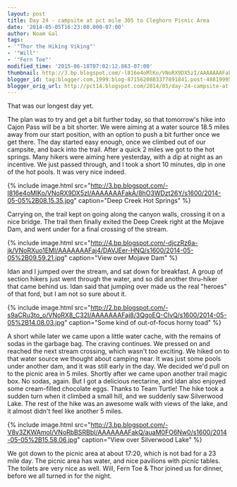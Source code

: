 ```yaml
---
layout: post
title: Day 24 - campsite at pct mile 305 to Cleghorn Picnic Area
date: '2014-05-05T16:23:00.000-07:00'
author: Noam Gal
tags:
- '"Thor the Hiking Viking"'
- '"Will"'
- '"Fern Toe"'
modified_time: '2015-06-18T07:02:12.863-07:00'
thumbnail: http://3.bp.blogspot.com/-l816e4oMlKo/VNoRX9DX5zI/AAAAAAAFakA/8hO3WDzt26Y/s72-c/2014-05-05%2B08.15.35.jpg
blogger_id: tag:blogger.com,1999:blog-8715620883377891841.post-4881999526228986701
blogger_orig_url: http://pct14.blogspot.com/2014/05/day-24-campsite-at-pct-mile-305-to.html
---
```


That was our longest day yet.

The plan was to try and get a bit further today, so that tomorrow's hike into Cajon Pass will be a bit shorter. We were aiming at a water source 18.5 miles away from our start position, with an option to push a bit further once we get there. The day started easy enough, once we climbed out of our campsite, and back into the trail. After a quick 2 miles we got to the hot springs. Many hikers were aiming here yesterday, with a dip at night as an incentive. We just passed through, and I took a short 10 minutes, dip in one of the hot pools. It was very nice indeed.

{% include image.html src="http://3.bp.blogspot.com/-l816e4oMlKo/VNoRX9DX5zI/AAAAAAAFakA/8hO3WDzt26Y/s1600/2014-05-05%2B08.15.35.jpg" caption="Deep Creek Hot Springs" %}

Carrying on, the trail kept on going along the canyon walls, crossing it on a nice bridge. The trail then finally exited the Deep Creek right at the Mojave Dam, and went under for a final crossing of the stream.

{% include image.html src="http://4.bp.blogspot.com/-djczRz6a-jk/VNoRXuo1EMI/AAAAAAAFaj4/DAVJEer-HNQ/s1600/2014-05-05%2B09.59.21.jpg" caption="View over Mojave Dam" %}

Idan and I jumped over the stream, and sat down for breakfast. A group of section hikers just went through the water, and so did another thru-hiker that came behind us. Idan said that jumping over made us the real "heroes" of that ford, but I am not so sure about it.

{% include image.html src="http://2.bp.blogspot.com/-s9aCRu3to_o/VNoRX8_C32I/AAAAAAAFaj8/3QgoEQ-CIvQ/s1600/2014-05-05%2B14.08.03.jpg" caption="Some kind of out-of-focus horny toad" %}

A short while later we came upon a little water cache, with the remains of sodas in the garbage bag. The craving continues. We pressed on and reached the next stream crossing, which wasn't too exciting. We hiked on to that water source we thought about camping near. It was just some pools under another dam, and it was still early in the day. We decided we'd pull on to the picnic area in 5 miles. Shortly after we came upon another trail magic box. No sodas, again. But I got a delicious nectarine, and Idan also enjoyed some cream-filled chocolate eggs. Thanks to Team Turtle! The hike took a sudden turn when it climbed a small hill, and we suddenly saw Silverwood Lake. The rest of the hike was an awesome walk with views of the lake, and it almost didn't feel like another 5 miles.

{% include image.html src="http://3.bp.blogspot.com/-V8v3ZKWAmoI/VNoRbBSRBbI/AAAAAAAFakQ/auaM0FO6Nw0/s1600/2014-05-05%2B15.58.06.jpg" caption="View over Silverwood Lake" %}

We got down to the picnic area at about 17:20, which is not bad for a 23 mile day. The picnic area has water, and nice pavilions with picnic tables. The toilets are very nice as well. Will, Fern Toe &amp; Thor joined us for dinner, before we all turned in for the night.

